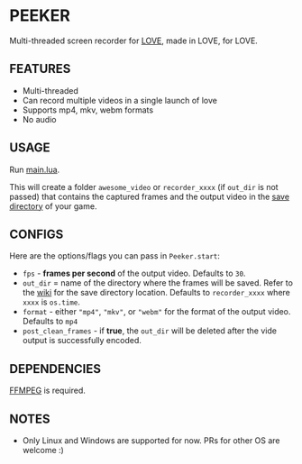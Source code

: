 # PEEKER

Multi-threaded screen recorder for [LOVE](https://love2d.org), made in LOVE, for LOVE.

## FEATURES

* Multi-threaded
* Can record multiple videos in a single launch of love
* Supports mp4, mkv, webm formats
* No audio

## USAGE

Run [main.lua](main.lua).

This will create a folder `awesome_video` or `recorder_xxxx` (if `out_dir` is
not passed) that contains the captured frames and the output video in the [save
directory](https://love2d.org/wiki/love.filesystem) of your game.

## CONFIGS

Here are the options/flags you can pass in `Peeker.start`:

* `fps` - **frames per second** of the output video. Defaults to `30`.
* `out_dir` = name of the directory where the frames will be saved. Refer to the [wiki](https://love2d.org/wiki/love.filesystem) for the save directory location. Defaults to `recorder_xxxx` where `xxxx` is `os.time`.
* `format` - either `"mp4"`, `"mkv"`, or `"webm"` for the format of the output video. Defaults to `mp4`
* `post_clean_frames` - if **true**, the `out_dir` will be deleted after the vide output is successfully encoded.

## DEPENDENCIES

[FFMPEG](https://ffmpeg.org/) is required.

## NOTES

* Only Linux and Windows are supported for now. PRs for other OS are welcome :)
